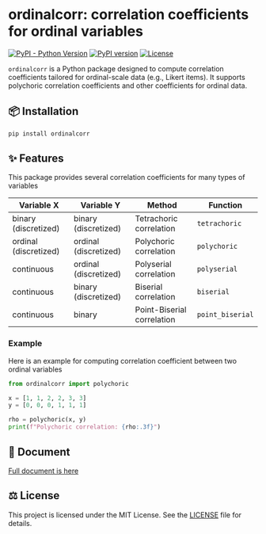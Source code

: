 # ordinalcorr: correlation coefficients for ordinal variables

[![PyPI - Python Version](https://img.shields.io/pypi/pyversions/ordinalcorr)](https://pypi.org/project/ordinalcorr/)
[![PyPI version](https://img.shields.io/pypi/v/ordinalcorr.svg)](https://pypi.org/project/ordinalcorr/)
[![License](https://img.shields.io/pypi/l/ordinalcorr)](https://github.com/nigimitama/ordinalcorr/blob/main/LICENSE)

`ordinalcorr` is a Python package designed to compute correlation coefficients tailored for ordinal-scale data (e.g., Likert items).
It supports polychoric correlation coefficients and other coefficients for ordinal data.

## 📦 Installation

```bash
pip install ordinalcorr
```

## ✨ Features

This package provides several correlation coefficients for many types of variables

| Variable X            | Variable Y            | Method                     | Function         |
| --------------------- | --------------------- | -------------------------- | ---------------- |
| binary (discretized)  | binary (discretized)  | Tetrachoric correlation    | `tetrachoric`    |
| ordinal (discretized) | ordinal (discretized) | Polychoric correlation     | `polychoric`     |
| continuous            | ordinal (discretized) | Polyserial correlation     | `polyserial`     |
| continuous            | binary (discretized)  | Biserial correlation       | `biserial`       |
| continuous            | binary                | Point-Biserial correlation | `point_biserial` |

### Example

Here is an example for computing correlation coefficient between two ordinal variables

```python
from ordinalcorr import polychoric

x = [1, 1, 2, 2, 3, 3]
y = [0, 0, 0, 1, 1, 1]

rho = polychoric(x, y)
print(f"Polychoric correlation: {rho:.3f}")
```

## 📒 Document

[Full document is here](https://nigimitama.github.io/ordinalcorr/index.html)

## ⚖️ License

This project is licensed under the MIT License. See the [LICENSE](./LICENSE) file for details.
